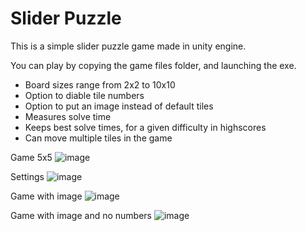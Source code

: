 # Slider Puzzle
 
This is a simple slider puzzle game made in unity engine.

You can play by copying the game files folder, and launching the exe.

- Board sizes range from 2x2 to 10x10
- Option to diable tile numbers
- Option to put an image instead of default tiles
- Measures solve time
- Keeps best solve times, for a given difficulty in highscores
- Can move multiple tiles in the game

Game 5x5
 ![image](https://github.com/Maffias/Slider-Puzzle/assets/94808923/64b5c399-e7b7-4eed-8164-ae101fd220f1)

Settings
![image](https://github.com/Maffias/Slider-Puzzle/assets/94808923/af2c579f-26e8-4b99-bba7-33ad482f0a9b)

Game with image
![image](https://github.com/Maffias/Slider-Puzzle/assets/94808923/7a6dc877-016c-44c9-aa80-d4dc936d2695)

Game with image and no numbers
![image](https://github.com/Maffias/Slider-Puzzle/assets/94808923/35feca7e-e691-4406-b1c9-de7494f8d661)
